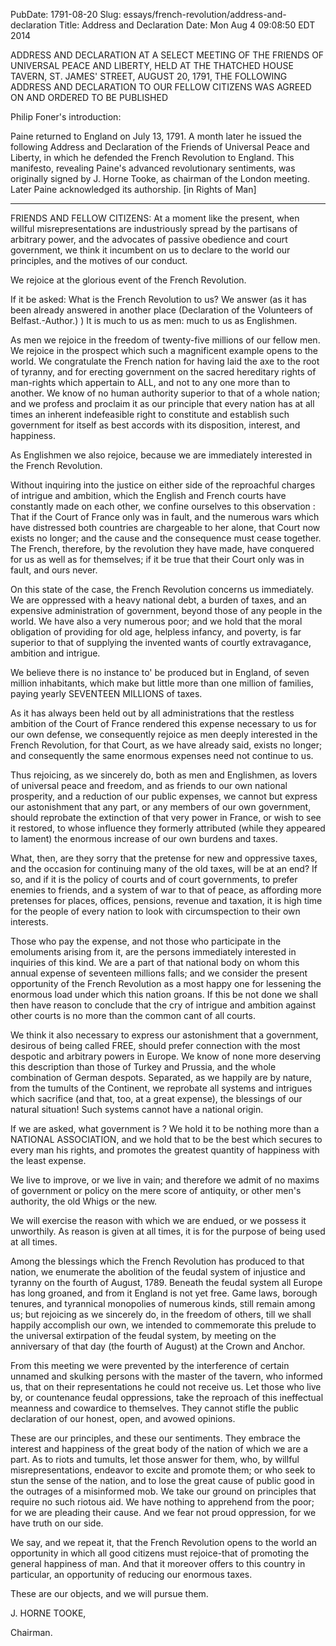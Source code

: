 PubDate: 1791-08-20
Slug: essays/french-revolution/address-and-declaration
Title: Address and Declaration
Date: Mon Aug  4 09:08:50 EDT 2014

   ADDRESS AND DECLARATION AT A SELECT MEETING OF THE FRIENDS OF UNIVERSAL
   PEACE AND LIBERTY, HELD AT THE THATCHED HOUSE TAVERN, ST. JAMES' STREET,
   AUGUST 20, 1791, THE FOLLOWING ADDRESS AND  DECLARATION TO OUR FELLOW
   CITIZENS WAS AGREED ON AND ORDERED TO BE PUBLISHED

   Philip Foner's introduction:

   Paine returned to England on July 13, 1791. A month later he issued the
   following Address and Declaration of the Friends of Universal Peace and
   Liberty, in which he defended the French Revolution to England. This
   manifesto, revealing Paine's advanced revolutionary sentiments, was
   originally signed by J. Horne Tooke, as chairman of the London meeting.
   Later Paine acknowledged its authorship. [in Rights of Man]

   ***



   FRIENDS AND FELLOW CITIZENS: At a moment like the present, when willful
   misrepresentations are industriously spread by the partisans of arbitrary
   power, and the advocates of passive obedience and court government, we
   think it incumbent on us to declare to the world our principles, and the
   motives of our conduct.

   We rejoice at the glorious event of the French Revolution.

   If it be asked: What is the French Revolution to us? We answer (as it has
   been already answered in another place (Declaration of the Volunteers of
   Belfast.-Author.) ) It is much to us as men: much to us as Englishmen.

   As men we rejoice in the freedom of twenty-five millions of our fellow
   men. We rejoice in the prospect which such a magnificent example opens to
   the world. We congratulate the French nation for having laid the axe to
   the root of tyranny, and for erecting government on the sacred hereditary
   rights of man-rights which appertain to ALL, and not to any one more than
   to another. We know of no human authority superior to that of a whole
   nation; and we profess and proclaim it as our principle that every nation
   has at all times an inherent indefeasible right to constitute and
   establish such government for itself as best accords with its disposition,
   interest, and happiness.

   As Englishmen we also rejoice, because we are immediately interested in
   the French Revolution.

   Without inquiring into the justice on either side of the reproachful
   charges of intrigue and ambition, which the English and French courts have
   constantly made on each other, we confine ourselves to this observation :
   That if the Court of France only was in fault, and the numerous wars which
   have distressed both countries are chargeable to her alone, that Court now
   exists no longer; and the cause and the consequence must cease together.
   The French, therefore, by the revolution they have made, have conquered
   for us as well as for themselves; if it be true that their Court only was
   in fault, and ours never.

   On this state of the case, the French Revolution concerns
   us immediately. We are oppressed with a heavy national debt, a burden of
   taxes, and an expensive administration of government, beyond those of any
   people in the world. We have also a very numerous poor; and we hold that
   the moral obligation of providing for old age, helpless infancy, and
   poverty, is far superior to that of supplying the invented wants of
   courtly extravagance, ambition and intrigue.

   We believe there is no instance to' be produced but in England, of seven
   million inhabitants, which make but little more than one million of
   families, paying yearly SEVENTEEN MILLIONS of taxes.

   As it has always been held out by all administrations that the restless
   ambition of the Court of France rendered this expense necessary to us for
   our own defense, we consequently rejoice as men deeply interested in the
   French Revolution, for that Court, as we have already said, exists no
   longer; and consequently the same enormous expenses need not continue to
   us.

   Thus rejoicing, as we sincerely do, both as men and Englishmen, as lovers
   of universal peace and freedom, and as friends to our own national
   prosperity, and a reduction of our public expenses, we cannot but express
   our astonishment that any part, or any members of our own government,
   should reprobate the extinction of that very power in France, or wish to
   see it restored, to whose influence they formerly attributed (while they
   appeared to lament) the enormous increase of our own burdens and taxes.

   What, then, are they sorry that the pretense for new and oppressive taxes,
   and the occasion for continuing many of the old taxes, will be at an end?
   If so, and if it is the policy of courts and of court governments, to
   prefer enemies to friends, and a system of war to that of peace, as
   affording more pretenses for places, offices, pensions, revenue and
   taxation, it is high time for the people of every nation to look with
   circumspection to their own interests.

   Those who pay the expense, and not those who participate in the emoluments
   arising from it, are the persons immediately interested in inquiries of
   this kind. We are a part of that national body on whom this annual expense
   of seventeen millions falls; and we consider the present opportunity of
   the French Revolution as a most happy one for lessening the enormous load
   under which this nation groans. If this be not done we shall then have
   reason to conclude that the cry of intrigue and ambition
   against other courts is no more than the common cant of all courts.

   We think it also necessary to express our astonishment that a government,
   desirous of being called FREE, should prefer connection with the  most
   despotic and arbitrary powers in Europe. We know of none more deserving
   this description than those of Turkey and Prussia, and the whole
   combination of German despots. Separated, as we happily are by nature,
   from the tumults of the Continent, we reprobate all systems and intrigues
   which sacrifice (and that, too, at a great expense), the blessings of our
   natural situation! Such systems cannot have a national origin.

   If we are asked, what government is ? We hold it to be nothing more than a
   NATIONAL ASSOCIATION, and we hold that to be the best which secures to
   every man his rights, and promotes the greatest quantity of happiness with
   the least expense.

   We live to improve, or we live in vain; and therefore we admit of no
   maxims of government or policy on the mere score of antiquity, or other
   men's authority, the old Whigs or the new.

   We will exercise the reason with which we are endued, or we possess it
   unworthily. As reason is given at all times, it is for the purpose of
   being used at all times.

   Among the blessings which the French Revolution has produced to that
   nation, we enumerate the abolition of the feudal system of injustice and
   tyranny on the fourth of August, 1789. Beneath the feudal system all
   Europe has long groaned, and from it England is not yet free. Game laws,
   borough tenures, and tyrannical monopolies of numerous kinds, still remain
   among us; but rejoicing as we sincerely do, in the freedom of others, till
   we shall happily accomplish our own, we intended to commemorate this
   prelude to the universal extirpation of the feudal system, by meeting on
   the anniversary of that day (the fourth of August) at the Crown and
   Anchor.

   From this meeting we were prevented by the interference of
   certain unnamed and skulking persons with the master of the tavern, who
   informed us, that on their representations he could not receive us. Let
   those who live by, or countenance feudal oppressions, take the reproach of
   this ineffectual meanness and cowardice to themselves. They cannot stifle
   the public declaration of our honest, open, and avowed opinions.

   These are our principles, and these our sentiments. They embrace the
   interest and happiness of the great body of the nation of which we are a
   part. As to riots and tumults, let those answer for them, who, by willful
   misrepresentations, endeavor to excite and promote them; or who seek to
   stun the sense of the nation, and to lose the great cause of public good
   in the outrages of a misinformed mob. We take our ground on principles
   that require no such riotous aid. We have nothing to apprehend from the
   poor; for we are pleading their cause. And we fear not proud oppression,
   for we have truth on our side.

   We say, and we repeat it, that the French Revolution opens to the world an
   opportunity in which all good citizens must rejoice-that of promoting the
   general happiness of man. And that it moreover offers to this country in
   particular, an opportunity of reducing our enormous taxes.

   These are our objects, and we will pursue them.

   J. HORNE TOOKE,

   Chairman.
